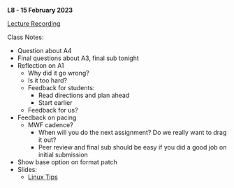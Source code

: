 **L8 - 15 February 2023**

[Lecture Recording](https://youtu.be/frONY_C97lg)

Class Notes:

* Question about A4
* Final questions about A3, final sub tonight
* Reflection on A1
  * Why did it go wrong?
  * Is it too hard?
  * Feedback for students:
    * Read directions and plan ahead
    * Start earlier
  * Feedback for us?
* Feedback on pacing
  * MWF cadence?
    * When will you do the next assignment? Do we really want to drag it out?
    * Peer review and final sub should be easy if you did a good job on initial submission
* Show base option on format patch
* Slides:
  * [Linux Tips](https://kdlp.underground.software/linux_tips_of_great_power.html)
